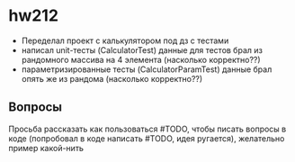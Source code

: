 # hw212

* Переделал проект с калькулятором под дз с тестами
* написал unit-тесты (CalculatorTest) данные для тестов брал из рандомного массива на 4 элемента (насколько корректно??) 
* параметризированные тесты (CalculatorParamTest) данные брал опять же из рандома (насколько корректно??)

## Вопросы
Просьба рассказать как пользоваться #TODO, чтобы писать вопросы в коде (попробовал в коде написать #TODO, идея ругается), желательно пример какой-нить
